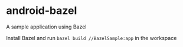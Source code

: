 # android-bazel
A sample application using Bazel

Install Bazel and run `bazel build //BazelSample:app` in the workspace
